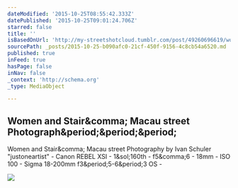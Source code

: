 ```yaml
---
dateModified: '2015-10-25T08:55:42.333Z'
datePublished: '2015-10-25T09:01:24.706Z'
starred: false
title: ''
isBasedOnUrl: 'http://my-streetshotcloud.tumblr.com/post/49260696619/women-and-stair-macau-street-photography-by-ivan'
sourcePath: _posts/2015-10-25-b090afc0-21cf-450f-9156-4c8cb54a6520.md
published: true
inFeed: true
hasPage: false
inNav: false
_context: 'http://schema.org'
_type: MediaObject

---
```

<article style=""><h1>Women and Stair&amp;comma; Macau street Photograph&amp;period;&amp;period;&amp;period;</h1><p>Women and Stair&amp;comma; Macau street Photography by Ivan Schuler "justoneartist" - Canon REBEL XSI - 1&amp;sol;160th - f5&amp;comma;6 - 18mm - ISO 100 - Sigma 18-200mm f3&amp;period;5-6&amp;period;3 OS -</p><img src="http://40.media.tumblr.com/cc0f811f2e2a4a5bdb2d751f6e6363be/tumblr_mm2prgyt7v1rzlmeco1_500.jpg" /></article>